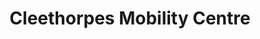 ---
title: "Cleethorpes Mobility Centre"
url: /cleethorpes/cleethorpes-mobility-centre/
shop: shop
---